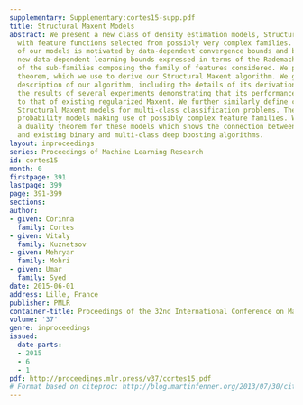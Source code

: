 ```yaml
---
supplementary: Supplementary:cortes15-supp.pdf
title: Structural Maxent Models
abstract: We present a new class of density estimation models, Structural Maxent models,
  with feature functions selected from possibly very complex families. The design
  of our models is motivated by data-dependent convergence bounds and benefits from
  new data-dependent learning bounds expressed in terms of the Rademacher complexities
  of the sub-families composing the family of features considered. We prove a duality
  theorem, which we use to derive our Structural Maxent algorithm. We give a full
  description of our algorithm, including the details of its derivation and report
  the results of several experiments demonstrating that its performance compares favorably
  to that of existing regularized Maxent. We further similarly define conditional
  Structural Maxent models for multi-class classification problems. These are conditional
  probability models making use of possibly complex feature families. We also prove
  a duality theorem for these models which shows the connection between these models
  and existing binary and multi-class deep boosting algorithms.
layout: inproceedings
series: Proceedings of Machine Learning Research
id: cortes15
month: 0
firstpage: 391
lastpage: 399
page: 391-399
sections: 
author:
- given: Corinna
  family: Cortes
- given: Vitaly
  family: Kuznetsov
- given: Mehryar
  family: Mohri
- given: Umar
  family: Syed
date: 2015-06-01
address: Lille, France
publisher: PMLR
container-title: Proceedings of the 32nd International Conference on Machine Learning
volume: '37'
genre: inproceedings
issued:
  date-parts:
  - 2015
  - 6
  - 1
pdf: http://proceedings.mlr.press/v37/cortes15.pdf
# Format based on citeproc: http://blog.martinfenner.org/2013/07/30/citeproc-yaml-for-bibliographies/
---
```

